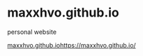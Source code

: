 # maxxhvo.github.io
personal website

[maxxhvo.github.io](https://maxxhvo.github.io/)https://maxxhvo.github.io/
